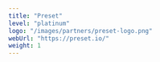 ```yaml
---
title: "Preset"
level: "platinum"
logo: "/images/partners/preset-logo.png"
webUrl: "https://preset.io/"
weight: 1
---
```



